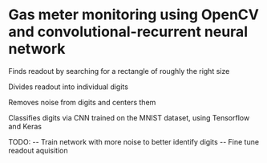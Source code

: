 # Gas meter monitoring using OpenCV and convolutional-recurrent neural network

Finds readout by searching for a rectangle of roughly the right size

Divides readout into individual digits

Removes noise from digits and centers them

Classifies digits via CNN trained on the MNIST dataset, using Tensorflow and Keras

TODO:
-- Train network with more noise to better identify digits
-- Fine tune readout aquisition 
